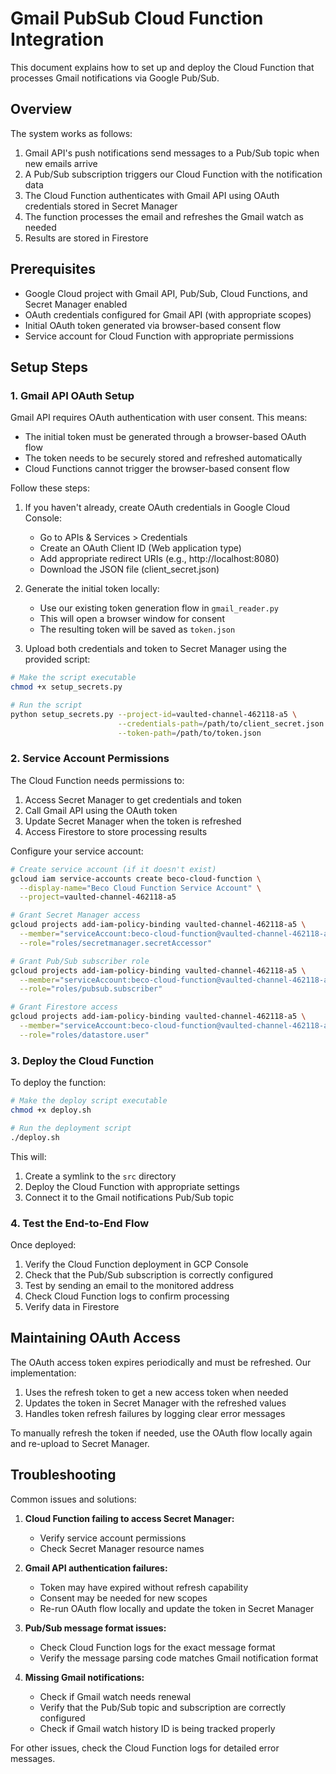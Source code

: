 # Gmail PubSub Cloud Function Integration

This document explains how to set up and deploy the Cloud Function that processes Gmail notifications via Google Pub/Sub.

## Overview

The system works as follows:

1. Gmail API's push notifications send messages to a Pub/Sub topic when new emails arrive
2. A Pub/Sub subscription triggers our Cloud Function with the notification data
3. The Cloud Function authenticates with Gmail API using OAuth credentials stored in Secret Manager
4. The function processes the email and refreshes the Gmail watch as needed
5. Results are stored in Firestore

## Prerequisites

- Google Cloud project with Gmail API, Pub/Sub, Cloud Functions, and Secret Manager enabled
- OAuth credentials configured for Gmail API (with appropriate scopes)
- Initial OAuth token generated via browser-based consent flow
- Service account for Cloud Function with appropriate permissions

## Setup Steps

### 1. Gmail API OAuth Setup

Gmail API requires OAuth authentication with user consent. This means:

- The initial token must be generated through a browser-based OAuth flow
- The token needs to be securely stored and refreshed automatically
- Cloud Functions cannot trigger the browser-based consent flow

Follow these steps:

1. If you haven't already, create OAuth credentials in Google Cloud Console:
   - Go to APIs & Services > Credentials
   - Create an OAuth Client ID (Web application type)
   - Add appropriate redirect URIs (e.g., http://localhost:8080)
   - Download the JSON file (client_secret.json)

2. Generate the initial token locally:
   - Use our existing token generation flow in `gmail_reader.py`
   - This will open a browser window for consent
   - The resulting token will be saved as `token.json`

3. Upload both credentials and token to Secret Manager using the provided script:

```bash
# Make the script executable
chmod +x setup_secrets.py

# Run the script
python setup_secrets.py --project-id=vaulted-channel-462118-a5 \
                        --credentials-path=/path/to/client_secret.json \
                        --token-path=/path/to/token.json
```

### 2. Service Account Permissions

The Cloud Function needs permissions to:

1. Access Secret Manager to get credentials and token
2. Call Gmail API using the OAuth token
3. Update Secret Manager when the token is refreshed
4. Access Firestore to store processing results

Configure your service account:

```bash
# Create service account (if it doesn't exist)
gcloud iam service-accounts create beco-cloud-function \
  --display-name="Beco Cloud Function Service Account" \
  --project=vaulted-channel-462118-a5

# Grant Secret Manager access
gcloud projects add-iam-policy-binding vaulted-channel-462118-a5 \
  --member="serviceAccount:beco-cloud-function@vaulted-channel-462118-a5.iam.gserviceaccount.com" \
  --role="roles/secretmanager.secretAccessor"

# Grant Pub/Sub subscriber role
gcloud projects add-iam-policy-binding vaulted-channel-462118-a5 \
  --member="serviceAccount:beco-cloud-function@vaulted-channel-462118-a5.iam.gserviceaccount.com" \
  --role="roles/pubsub.subscriber"

# Grant Firestore access
gcloud projects add-iam-policy-binding vaulted-channel-462118-a5 \
  --member="serviceAccount:beco-cloud-function@vaulted-channel-462118-a5.iam.gserviceaccount.com" \
  --role="roles/datastore.user"
```

### 3. Deploy the Cloud Function

To deploy the function:

```bash
# Make the deploy script executable
chmod +x deploy.sh

# Run the deployment script
./deploy.sh
```

This will:
1. Create a symlink to the `src` directory
2. Deploy the Cloud Function with appropriate settings
3. Connect it to the Gmail notifications Pub/Sub topic

### 4. Test the End-to-End Flow

Once deployed:

1. Verify the Cloud Function deployment in GCP Console
2. Check that the Pub/Sub subscription is correctly configured
3. Test by sending an email to the monitored address
4. Check Cloud Function logs to confirm processing
5. Verify data in Firestore

## Maintaining OAuth Access

The OAuth access token expires periodically and must be refreshed. Our implementation:

1. Uses the refresh token to get a new access token when needed
2. Updates the token in Secret Manager with the refreshed values
3. Handles token refresh failures by logging clear error messages

To manually refresh the token if needed, use the OAuth flow locally again and re-upload to Secret Manager.

## Troubleshooting

Common issues and solutions:

1. **Cloud Function failing to access Secret Manager:**
   - Verify service account permissions
   - Check Secret Manager resource names

2. **Gmail API authentication failures:**
   - Token may have expired without refresh capability
   - Consent may be needed for new scopes
   - Re-run OAuth flow locally and update the token in Secret Manager

3. **Pub/Sub message format issues:**
   - Check Cloud Function logs for the exact message format
   - Verify the message parsing code matches Gmail notification format

4. **Missing Gmail notifications:**
   - Check if Gmail watch needs renewal
   - Verify that the Pub/Sub topic and subscription are correctly configured
   - Check if Gmail watch history ID is being tracked properly

For other issues, check the Cloud Function logs for detailed error messages.
